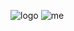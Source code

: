![logo](https://github.com/user-attachments/assets/f3061022-5368-4c38-abb3-a9dac3e75baa)
![me](https://github.com/user-attachments/assets/db4e01bb-26d0-42e5-8102-0efd5578e1ab)
